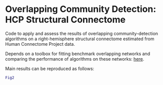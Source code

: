 # Overlapping Community Detection: HCP Structural Connectome

Code to apply and assess the results of overlapping community-detection algorithms on a right-hemisphere structural connectome estimated from Human Connectome Project data.

Depends on a toolbox for fitting benchmark overlapping networks and comparing the performance of algorithms on these networks: [here](https://github.com/NeuralSystemsAndSignals/OverlappingCommunityDetection).

Main results can be reproduced as follows:

```matlab
Fig2
```
